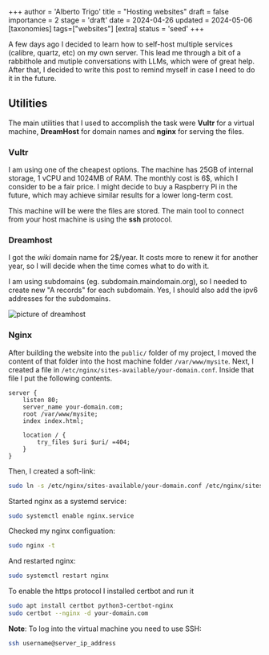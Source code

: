 +++
author = 'Alberto Trigo'
title = "Hosting websites"
draft = false
importance = 2
stage = 'draft'
date = 2024-04-26
updated = 2024-05-06
[taxonomies]
tags=["websites"]
[extra]
status = 'seed'
+++

A few days ago I decided to learn how to self-host multiple services (calibre, quartz, etc) on my own server. This lead me through a bit of a rabbithole and mutiple conversations with LLMs, which were of great help. After that, I decided to write this post to remind myself in case I need to do it in the future.

## Utilities

The main utilities that I used to accomplish the task were **Vultr** for a virtual machine, **DreamHost** for domain names and **nginx** for serving the files.


### Vultr

I am using one of the cheapest options. The machine has 25GB of internal storage, 1 vCPU and 1024MB of RAM. The monthly cost is 6$, which I consider to be a fair price. I might decide to buy a Raspberry Pi in the future, which may achieve similar results for a lower long-term cost.

This machine will be were the files are stored. The main tool to connect from your host machine is using the **ssh** protocol.

### Dreamhost

I got the *wiki* domain name for 2$/year. It costs more to renew it for another year, so I will decide when the time comes what to do with it.

I am using subdomains (eg. subdomain.maindomain.org), so I needed to create new "A records" for each subdomain. Yes, I should also add the ipv6 addresses for the subdomains.

![picture of dreamhost](/dreamhost.png)
### Nginx

After building the website into the `public/` folder of my project, I moved the content of that folder into the host machine folder `/var/www/mysite`. Next, I created a file in `/etc/nginx/sites-available/your-domain.conf`. Inside that file I put the following contents.
```nginx
server {
    listen 80;
    server_name your-domain.com; 
    root /var/www/mysite;
    index index.html;

    location / {
        try_files $uri $uri/ =404;
    }
}
```

Then, I created a soft-link:
```bash
sudo ln -s /etc/nginx/sites-available/your-domain.conf /etc/nginx/sites-enabled/
```
Started nginx as a systemd service:
```bash
sudo systemctl enable nginx.service
```
Checked my nginx configuation:

```bash
sudo nginx -t
```
And restarted nginx:
```bash
sudo systemctl restart nginx
```

To enable the https protocol I installed certbot and run it
```bash
sudo apt install certbot python3-certbot-nginx 
sudo certbot --nginx -d your-domain.com
```

**Note**: To log into the virtual machine you need to use SSH:

```bash
ssh username@server_ip_address
```
